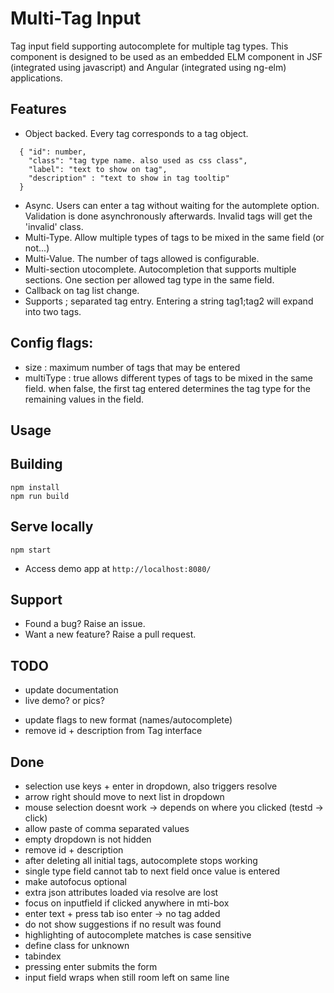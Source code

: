 # Multi-Tag Input

Tag input field supporting autocomplete for multiple tag types.
This component is designed to be used as an embedded ELM component in JSF (integrated using javascript) and Angular (integrated using ng-elm) applications.


## Features

- Object backed. Every tag corresponds to a tag object.
```
  { "id": number,
    "class": "tag type name. also used as css class",
    "label": "text to show on tag",
    "description" : "text to show in tag tooltip"
  }
```
- Async. Users can enter a tag without waiting for the automplete option. Validation is done asynchronously afterwards. Invalid tags will get the 'invalid' class.
- Multi-Type. Allow multiple types of tags to be mixed in the same field (or not...)
- Multi-Value. The number of tags allowed is configurable.
- Multi-section utocomplete. Autocompletion that supports multiple sections. One section per allowed tag type in the same field.
- Callback on tag list change.
- Supports ; separated tag entry. Entering a string tag1;tag2 will expand into two tags.

## Config flags:

- size : maximum number of tags that may be entered
- multiType : true allows different types of tags to be mixed in the same field. when false, the first tag entered determines the tag type for the remaining values in the field.



## Usage



## Building

```
npm install
npm run build
```

## Serve locally

```
npm start
```
* Access demo app at `http://localhost:8080/`

## Support

- Found a bug? Raise an issue.
- Want a new feature? Raise a pull request.



## TODO

- update documentation
- live demo? or pics?

* update flags to new format (names/autocomplete)
* remove id + description from Tag interface

## Done

- selection use keys + enter in dropdown, also triggers resolve
- arrow right should move to next list in dropdown
- mouse selection doesnt work -> depends on where you clicked (testd -> click)
- allow paste of comma separated values
- empty dropdown is not hidden
- remove id + description
- after deleting all initial tags, autocomplete stops working
- single type field cannot tab to next field once value is entered
- make autofocus optional
- extra json attributes loaded via resolve are lost
- focus on inputfield if clicked anywhere in mti-box
- enter text + press tab iso enter -> no tag added
- do not show suggestions if no result was found
- highlighting of autocomplete matches is case sensitive
- define class for unknown
- tabindex
- pressing enter submits the form
- input field wraps when still room left on same line
